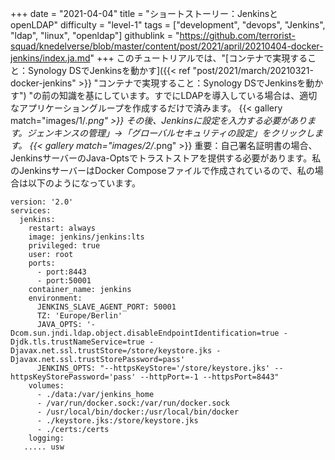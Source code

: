 +++
date = "2021-04-04"
title = "ショートストーリー：JenkinsとopenLDAP"
difficulty = "level-1"
tags = ["development", "devops", "Jenkins", "ldap", "linux", "openldap"]
githublink = "https://github.com/terrorist-squad/knedelverse/blob/master/content/post/2021/april/20210404-docker-jenkins/index.ja.md"
+++
このチュートリアルでは、"[コンテナで実現すること：Synology DSでJenkinsを動かす]({{< ref "post/2021/march/20210321-docker-jenkins" >}} "コンテナで実現すること：Synology DSでJenkinsを動かす") "の前の知識を基にしています。すでにLDAPを導入している場合は、適切なアプリケーショングループを作成するだけで済みます。
{{< gallery match="images/1/*.png" >}}
その後、Jenkinsに設定を入力する必要があります。ジェンキンスの管理」→「グローバルセキュリティの設定」をクリックします。
{{< gallery match="images/2/*.png" >}}
重要：自己署名証明書の場合、JenkinsサーバーのJava-Optsでトラストストアを提供する必要があります。私のJenkinsサーバーはDocker Composeファイルで作成されているので、私の場合は以下のようになっています。
```
version: '2.0'
services:
  jenkins:
    restart: always
    image: jenkins/jenkins:lts
    privileged: true
    user: root
    ports:
      - port:8443
      - port:50001
    container_name: jenkins
    environment:
      JENKINS_SLAVE_AGENT_PORT: 50001
      TZ: 'Europe/Berlin'
      JAVA_OPTS: '-Dcom.sun.jndi.ldap.object.disableEndpointIdentification=true -Djdk.tls.trustNameService=true -Djavax.net.ssl.trustStore=/store/keystore.jks -Djavax.net.ssl.trustStorePassword=pass'
      JENKINS_OPTS: "--httpsKeyStore='/store/keystore.jks' --httpsKeyStorePassword='pass' --httpPort=-1 --httpsPort=8443"
    volumes:
      - ./data:/var/jenkins_home
      - /var/run/docker.sock:/var/run/docker.sock
      - /usr/local/bin/docker:/usr/local/bin/docker
      - ./keystore.jks:/store/keystore.jks
      - ./certs:/certs
    logging:
   ..... usw

   ```